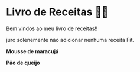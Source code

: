 # Livro de Receitas :woman_cook:

Bem vindos ao meu livro de receitas!!

 juro solenemente não adicionar nenhuma receita Fit.

**Mousse de maracujá**

**Pão de queijo**

